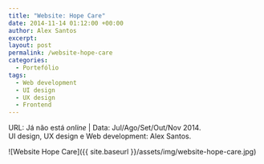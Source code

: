 ```yaml
---
title: "Website: Hope Care"
date: 2014-11-14 01:12:00 +00:00
author: Alex Santos
excerpt:
layout: post
permalink: /website-hope-care
categories:
  - Portefólio
tags:
  - Web development
  - UI design
  - UX design
  - Frontend
---
```

<p>URL: Já não está <em>online</em> | Data: Jul/Ago/Set/Out/Nov 2014.<br>
UI design, UX design e Web development: Alex Santos.</p>


![Website Hope Care]({{ site.baseurl }}/assets/img/website-hope-care.jpg)